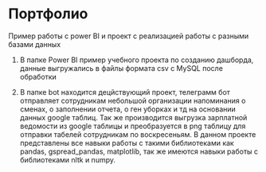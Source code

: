 # Портфолио
Пример работы с power BI и проект с реализацией работы с разными базами данных

1) В папке Power BI пример учебного проекта по созданию дашборда, данные выгружались в файлы формата csv с MySQL после обработки

2) В папке bot находится децйствующий проект, телеграмм бот отправляет сотрудникам небольшой организации напоминания о сменах, о заполнении отчета, о ген уборках и тд на основании данных google таблиц. Так же производится выгрузка зарплатной ведомости из google таблицы и преобразуется в png таблицу для отправки табелей сотрудникам по воскресеньям. В данном проекте представлены все навыки работы с такими библиотеками как pandas, gspread_pandas, matplotlib, так же имеются навыки работы с библиотеками nltk и numpy.
